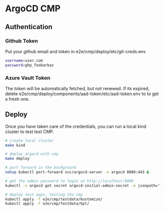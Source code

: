 # ArgoCD CMP

## Authentication

### Github Token

Put your github email and token in e2e/cmp/deploy/etc/git-creds.env

```bash
username=user.com
password=ghp_foobarbaz
```

### Azure Vault Token

The token will be automatically fetched, but not renewed. If its expired, delete
e2e/cmp/deploy/components/aad-token/etc/aad-token.env to to get a fresh one.

## Deploy

Once you have taken care of the credentials, you can run a local kind cluster to test test CMP.

```bash
# create local cluster
make kind

# deploy argocd with cmp
make deploy

# port forward in the background
nohup kubectl port-forward svc/argocd-server -n argocd 8080:443 &

# get the admin password to login on http://localhost:8080
kubectl -n argocd get secret argocd-initial-admin-secret -o jsonpath="{.data.password}" | base64 -d; echo

# deploy test apps, testing the cmp
kubectl apply -f e2e/cmp/testdata/kustomize/
kubectl apply -f e2e/cmp/testdata/kpt/
```
